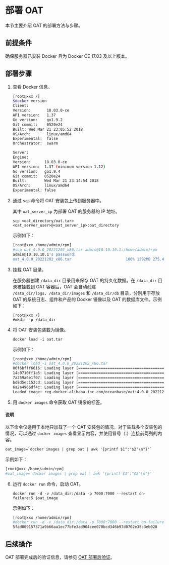 # 部署 OAT

本节主要介绍 OAT 的部署方法与步骤。

## 前提条件

确保服务器已安装 Docker 且为 Docker CE 17.03 及以上版本。

## 部署步骤

1. 查看 Docker 信息。

   ```bash
   [root@xxx /]
   $docker version
   Client:
   Version:       18.03.0-ce
   API version:   1.37
   Go version:    go1.9.2
   Git commit:    0520e24
   Built: Wed Mar 21 23:05:52 2018
   OS/Arch:       linux/amd64
   Experimental:  false
   Orchestrator:  swarm

   Server:
   Engine:
   Version:      18.03.0-ce
   API version:  1.37 (minimum version 1.12)
   Go version:   go1.9.4
   Git commit:   0520e24
   Built:        Wed Mar 21 23:14:54 2018
   OS/Arch:      linux/amd64
   Experimental: false
   ```

2. 通过 `scp` 命令将 OAT 安装包上传到服务器中。

   其中 `oat_server_ip` 为部署 OAT 的服务器的 IP 地址。

   ```shell
   scp <oat_directory/oat.tar> <oat_server_user>@<oat_server_ip>:oat_directory
   ```

   示例如下：

   ```bash
   [root@xxx /home/admin/rpm]
   #scp oat_4.0.0_20221202_x86.tar admin@10.10.10.1:/home/admin/rpm
   admin@10.10.10.1's password:
   oat_4.0.0_20221202_x86.tar                        100% 1292MB 275.4MB/s   00:04
   ```

3. 挂载 OAT 目录。

   在服务器创建 `/data_dir` 目录用来保存 OAT 的持久化数据。在 `/data_dir` 目录被挂载到 OAT 容器后，OAT 会自动创建 `/data_dir/logs`、`/data_dir/images` 和 `/data_dir/db` 目录，分别用于存放 OAT 的系统日志、组件和产品的 Docker 镜像以及 OAT 的数据库文件。示例如下：

   ```shell
   [root@xxx /]
   #mkdir -p /data_dir
   ```

4. 将 OAT 安装包装载为镜像。

   ```shell
   docker load -i oat.tar
   ```

   示例如下：

   ```bash
   [root@xxx /home/admin/rpm]
   #docker load -i oat_4.0.0_20221202_x86.tar
   06f6bfff6616: Loading layer [==================================================>]  230.8MB/230.8MB
   14c0710ff1a5: Loading layer [==================================================>]  418.5MB/418.5MB
   7a259a6e1f07: Loading layer [==================================================>]   5.12kB/5.12kB
   bd8d5ec152cd: Loading layer [==================================================>]  365.6MB/365.6MB
   6a2a4966df4c: Loading layer [==================================================>]  339.5MB/339.5MB
   Loaded image: reg.docker.alibaba-inc.com/oceanbase/oat:4.0.0_20221202_x86
   ```

5. 用 `docker images` 命令获取 OAT 镜像的标签。

  <main id="notice" type='explain'>
    <h4>说明</h4>
    <p>以下命令仅适用于本地只加载了一个 OAT 安装包的情况。对于装载多个安装包的情况，可以通过 <code>docker images</code> 查看显示内容，并使用冒号（:）连接前两列的内容。</p>
  </main>

   ```shell
   oat_image=`docker images | grep oat | awk '{printf $1":"$2"\n"}'`
   ```

   示例如下：

   ```bash
   [root@xxx /home/admin/rpm]
   #oat_image=`docker images | grep oat | awk '{printf $1":"$2"\n"}'`
   ```

6. 运行 `docker run` 命令，启动 OAT。

   ```shell
   docker run -d -v /data_dir:/data -p 7000:7000 --restart on-failure:5 $oat_image
   ```

   示例如下：

   ```bash
   [root@xxx /home/admin/rpm]
   #docker run -d -v /data_dir:/data -p 7000:7000 --restart on-failure:5 `docker images | grep oat | awk '{printf $1":"$2"\n"}'`
   5fad809157371a9b66aa1ec77bfe3ad904cee070bcd346b97d0702e35c3eb028
   ```

## 后续操作

OAT 部署完成后的验证信息，请参见 [OAT 部署后验证](2.verify-after-deployment-oat-graphical.md)。
